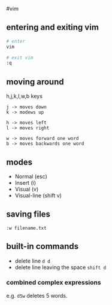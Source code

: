 #vim

## entering and exiting vim

```bash
# enter
vim

# exit vim
:q
```

## moving around

h,j,k,l,w,b keys

```
j -> moves down
k -> modews up
```

```
h -> moves left
l -> moves right
```

```
w -> moves forward one word
b -> moves backwards one word
```

## modes

- Normal (esc)
- Insert (i)
- Visual (v)
- Visual-line (shift v)

## saving files

```
:w filename.txt
```

## built-in commands

- delete line ```d d```
- delete line leaving the space ```shift d```

### combined complex expressions

e.g. ```d5w``` deletes 5 words.
